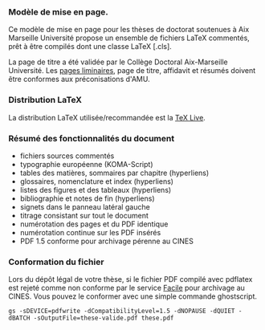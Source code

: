 ### Modèle de mise en page.
Ce modèle de mise en page pour les thèses de doctorat soutenues à Aix Marseille Université propose un ensemble de fichiers LaTeX commentés, prêt à être compilés dont une classe LaTeX [.cls].

La page de titre a été validée par le Collège Doctoral Aix-Marseille Université. Les [pages liminaires](https://github.com/SCD-Aix-Marseille-Universite/latexamu/raw/gh-pages/main.pdf), page de titre, affidavit et résumés doivent être conformes aux préconisations d'AMU.

### Distribution LaTeX

La distribution LaTeX utilisée/recommandée est la [TeX Live](http://www.tug.org/texlive/acquire-netinstall.html).

### Résumé des fonctionnalités du document

* fichiers sources commentés
* typographie européenne (KOMA-Script)
* tables des matières, sommaires par chapitre (hyperliens)
* glossaires, nomenclature et index (hyperliens)
* listes des figures et des tableaux (hyperliens)
* bibliographie et notes de fin (hyperliens)
* signets dans le panneau latéral gauche
* titrage consistant sur tout le document
* numérotation des pages et du PDF identique
* numérotation continue sur les PDF insérés
* PDF 1.5 conforme pour archivage pérenne au CINES

### Conformation du fichier

Lors du dépôt légal de votre thèse, si le fichier PDF compilé avec pdflatex est rejeté comme non conforme par le service [Facile](https://facile.cines.fr/) pour archivage au CINES. Vous pouvez le conformer avec une simple commande ghostscript.

```
gs -sDEVICE=pdfwrite -dCompatibilityLevel=1.5 -dNOPAUSE -dQUIET -dBATCH -sOutputFile=these-valide.pdf these.pdf
```
